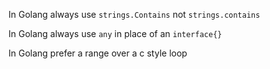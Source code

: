 In Golang always use `strings.Contains` not `strings.contains`

In Golang always use `any` in place of an `interface{}`

In Golang prefer a range over a c style loop
